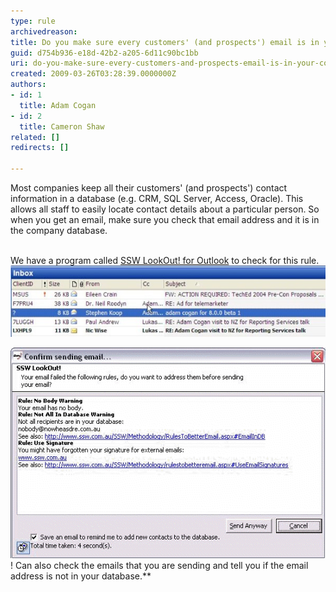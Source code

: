 ```yaml
---
type: rule
archivedreason: 
title: Do you make sure every customers' (and prospects') email is in your company database?
guid: d754b936-e18d-42b2-a205-6d11c90bc1bb
uri: do-you-make-sure-every-customers-and-prospects-email-is-in-your-company-database
created: 2009-03-26T03:28:39.0000000Z
authors:
- id: 1
  title: Adam Cogan
- id: 2
  title: Cameron Shaw
related: []
redirects: []

---
```


Most companies keep all their customers' (and prospects') contact information in a database (e.g. CRM, SQL Server, Access, Oracle). This allows all staff to easily locate contact details about a particular person. So when you get an email, make sure you check that email address and it is in the company database.  
<!--endintro-->


<br>We have a program called [SSW LookOut! for Outlook](http://www.ssw.com.au/ssw/LookOut/) to check for this rule. 
![Stephen Koop needs to be put into the database](StephenKoopIsNotInTheDatabase.jpg)

![SSW Lookout](NotInDatabase.gif)! Can also check the emails that you are sending and tell you if the email address is not in your database.**
